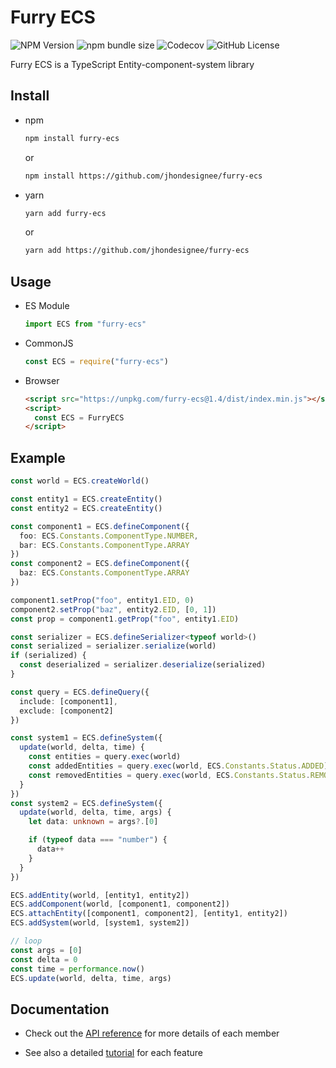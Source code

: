# Furry ECS

![NPM Version](https://img.shields.io/npm/v/furry-ecs?link=https%3A%2F%2Fnpmjs.com%2Ffurry-ecs)
![npm bundle size](https://img.shields.io/bundlephobia/minzip/furry-ecs)
![Codecov](https://img.shields.io/codecov/c/github/jhondesignee/furry-ecs)
![GitHub License](https://img.shields.io/github/license/jhondesignee/furry-ecs)

Furry ECS is a TypeScript Entity-component-system library

## Install

- npm

  ```bash
  npm install furry-ecs
  ```

  or

  ```bash
  npm install https://github.com/jhondesignee/furry-ecs
  ```

- yarn

  ```bash
  yarn add furry-ecs
  ```

  or

  ```bash
  yarn add https://github.com/jhondesignee/furry-ecs
  ```

## Usage

- ES Module

  ```typescript
  import ECS from "furry-ecs"
  ```

- CommonJS

  ```javascript
  const ECS = require("furry-ecs")
  ```

- Browser

  ```html
  <script src="https://unpkg.com/furry-ecs@1.4/dist/index.min.js"></script>
  <script>
    const ECS = FurryECS
  </script>
  ```

## Example

```typescript
const world = ECS.createWorld()

const entity1 = ECS.createEntity()
const entity2 = ECS.createEntity()

const component1 = ECS.defineComponent({
  foo: ECS.Constants.ComponentType.NUMBER,
  bar: ECS.Constants.ComponentType.ARRAY
})
const component2 = ECS.defineComponent({
  baz: ECS.Constants.ComponentType.ARRAY
})

component1.setProp("foo", entity1.EID, 0)
component2.setProp("baz", entity2.EID, [0, 1])
const prop = component1.getProp("foo", entity1.EID)

const serializer = ECS.defineSerializer<typeof world>()
const serialized = serializer.serialize(world)
if (serialized) {
  const deserialized = serializer.deserialize(serialized)
}

const query = ECS.defineQuery({
  include: [component1],
  exclude: [component2]
})

const system1 = ECS.defineSystem({
  update(world, delta, time) {
    const entities = query.exec(world)
    const addedEntities = query.exec(world, ECS.Constants.Status.ADDED)
    const removedEntities = query.exec(world, ECS.Constants.Status.REMOVED)
  }
})
const system2 = ECS.defineSystem({
  update(world, delta, time, args) {
    let data: unknown = args?.[0]

    if (typeof data === "number") {
      data++
    }
  }
})

ECS.addEntity(world, [entity1, entity2])
ECS.addComponent(world, [component1, component2])
ECS.attachEntity([component1, component2], [entity1, entity2])
ECS.addSystem(world, [system1, system2])

// loop
const args = [0]
const delta = 0
const time = performance.now()
ECS.update(world, delta, time, args)
```

## Documentation

- Check out the [API reference](docs/api.md) for more details of each member

- See also a detailed [tutorial](docs/tutorial.md) for each feature
